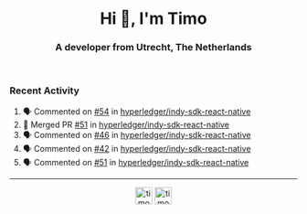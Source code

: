 <h1 align="center">Hi 👋, I'm Timo</h1>
<h3 align="center">A developer from Utrecht, The Netherlands</h3>
<br/>
<!-- https://github.com/rahuldkjain/github-profile-readme-generator --!>

<!--  <p align="left"><img src="https://github-readme-stats.vercel.app/api?username=timoglastra&show_icons=true&count_private=true&" alt="timoglastra" /></p> --!>

<!--
Github language stats
<p align="left"><img src="https://github-readme-stats.vercel.app/api/top-langs/?username=timoglastra&layout=compact" alt="timoglastra" /><p>
-->

<!-- Codestats language stats -->
<!-- <p align="left"><img src="https://codestats-readme.vercel.app/api/top-langs/?username=timoglastra&layout=compact&language_count=12" alt="timoglastra" /><p>    --!>
  
<h3>Recent Activity</h3>

<!--START_SECTION:activity-->
1. 🗣 Commented on [#54](https://github.com/hyperledger/indy-sdk-react-native/issues/54) in [hyperledger/indy-sdk-react-native](https://github.com/hyperledger/indy-sdk-react-native)
2. 🎉 Merged PR [#51](https://github.com/hyperledger/indy-sdk-react-native/pull/51) in [hyperledger/indy-sdk-react-native](https://github.com/hyperledger/indy-sdk-react-native)
3. 🗣 Commented on [#46](https://github.com/hyperledger/indy-sdk-react-native/issues/46) in [hyperledger/indy-sdk-react-native](https://github.com/hyperledger/indy-sdk-react-native)
4. 🗣 Commented on [#42](https://github.com/hyperledger/indy-sdk-react-native/issues/42) in [hyperledger/indy-sdk-react-native](https://github.com/hyperledger/indy-sdk-react-native)
5. 🗣 Commented on [#51](https://github.com/hyperledger/indy-sdk-react-native/issues/51) in [hyperledger/indy-sdk-react-native](https://github.com/hyperledger/indy-sdk-react-native)
<!--END_SECTION:activity-->

---

<p align="center">
<a href="https://twitter.com/timoglastra" target="blank"><img align="center" src="https://cdn.jsdelivr.net/npm/simple-icons@3.0.1/icons/twitter.svg" alt="timoglastra" height="30" width="30" /></a>
<a href="https://linkedin.com/in/timoglastra" target="blank"><img align="center" src="https://cdn.jsdelivr.net/npm/simple-icons@3.0.1/icons/linkedin.svg" alt="timoglastra" height="30" width="30" /></a>
</p>



